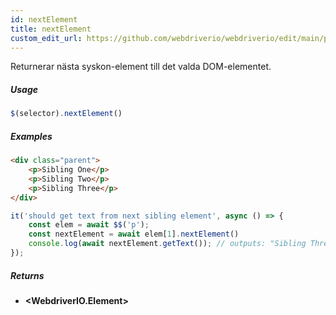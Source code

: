 ```yaml
---
id: nextElement
title: nextElement
custom_edit_url: https://github.com/webdriverio/webdriverio/edit/main/packages/webdriverio/src/commands/element/nextElement.ts
---
```


Returnerar nästa syskon-element till det valda DOM-elementet.

##### Usage

```js
$(selector).nextElement()
```

##### Examples

```html title="index.html"
<div class="parent">
    <p>Sibling One</p>
    <p>Sibling Two</p>
    <p>Sibling Three</p>
</div>
```

```js title="nextElement.js"
it('should get text from next sibling element', async () => {
    const elem = await $$('p');
    const nextElement = await elem[1].nextElement()
    console.log(await nextElement.getText()); // outputs: "Sibling Three"
});
```

##### Returns

- **&lt;WebdriverIO.Element&gt;**